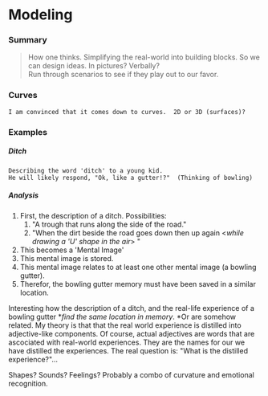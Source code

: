Modeling
========

### Summary

>How one thinks. Simplifying the real-world into building blocks.  So we can design ideas. In pictures? Verbally?  
Run through scenarios to see if they play out to our favor.

### Curves  
    I am convinced that it comes down to curves.  2D or 3D (surfaces)?

### Examples
##### Ditch
    Describing the word 'ditch' to a young kid.  
    He will likely respond, "Ok, like a gutter!?"  (Thinking of bowling)

##### Analysis
1. First, the description of a ditch.  Possibilities:
    1. "A trough that runs along the side of the road."
    1. "When the dirt beside the road goes down then up again <*while drawing a 'U' shape in the air*> "
1. This becomes a 'Mental Image'
1. This mental image is stored.
1. This mental image relates to at least one other mental image (a bowling gutter).
1. Therefor, the bowling gutter memory must have been saved in a similar location.

Interesting how the description of a ditch, and the real-life experience of a bowling gutter **find the same location in memory*.
*Or are somehow related.  My theory is that that the real world experience is distilled into adjective-like components.
Of course, actual adjectives are words that are ascociated with real-world experiences.  They are the names for our
we have distilled the experiences.  The real question is: "What is the distilled experience?"...

Shapes?  Sounds?  Feelings?  Probably a combo of curvature and emotional recognition.



